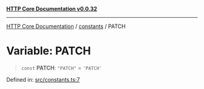 [**HTTP Core Documentation v0.0.32**](../../README.md)

***

[HTTP Core Documentation](../../modules.md) / [constants](../README.md) / PATCH

# Variable: PATCH

> `const` **PATCH**: `"PATCH"` = `'PATCH'`

Defined in: [src/constants.ts:7](https://github.com/stonemjs/http-core/blob/680e946aeb5100b42b4836417719aba730586478/src/constants.ts#L7)
